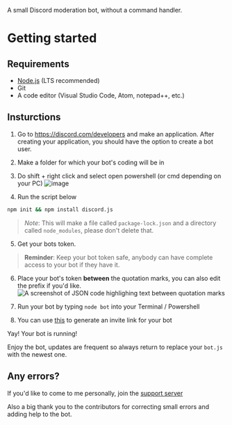  A small Discord moderation bot, without a command handler.


# Getting started

## Requirements

* [Node.js](https://nodejs.org/) (LTS recommended)
* Git
* A code editor (Visual Studio Code, Atom, notepad++, etc.)

## Insturctions

1. Go to https://discord.com/developers and make an application. After creating your application, you should have the option to create a bot user.

2. Make a folder for which your bot's coding will be in

3. Do shift + right click and select open powershell (or cmd depending on your PC)
![image](https://i.imgur.com/1quX9nB.png)

4. Run the script below

```sh
npm init && npm install discord.js
```

> *Note*: This will make a file called `package-lock.json` and a directory called `node_modules`, please don't delete that.

5. Get your bots token.

> **Reminder**: Keep your bot token safe, anybody can have complete access to your bot if they have it.

6. Place your bot's token **between** the quotation marks, you can also edit the prefix if you'd like.
![A screenshot of JSON code highlighing text between quotation marks](https://i.imgur.com/dy7OSYW.png)

8. Run your bot by typing `node bot` into your Terminal / Powershell

9. You can use [this](https://discordapi.com/permissions.html#) to generate an invite link for your bot

Yay! Your bot is running!

Enjoy the bot, updates are frequent so always return to replace your `bot.js` with the newest one.


## Any errors?

If you'd like to come to me personally, join the [support server](https://discord.gg/t2nV9kBnch)

Also a big thank you to the contributors for correcting small errors and adding help to the bot.
